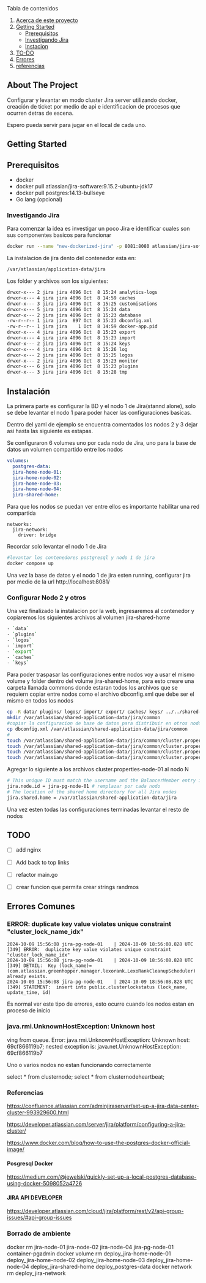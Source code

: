 <!-- TABLE OF CONTENTS -->

  <summary>Tabla de contenidos</summary>
  <ol>
    <li>
      <a href="#about-the-project">Acerca de este proyecto</a>
    </li>
    <li>
      <a href="#getting-started">Getting Started</a>
      <ul>
        <li><a href="#prerequisitos">Prerequisitos</a></li>
         <li><a href="#investigando-jira">Investigando Jira</a></li>
        <li><a href="#instalacion">Instacion</a></li>
      </ul>
    </li>
    <li><a href="#todo">TO-DO</a></li>
    <li><a href="#errores-comunes">Errores</a></li>
    <li><a href="#usage">referencias</a></li>
  </ol>


<!-- ABOUT THE PROJECT -->
## About The Project

Configurar y levantar en modo cluster Jira server utilizando docker, creación de ticket por medio de api e identificacion de procesos que ocurren detras de escena.

Espero pueda servir para jugar en el local de cada uno. 

<!-- GETTING STARTED -->
## Getting Started

<!-- prerequisites -->
## Prerequisitos

* docker
* docker pull atlassian/jira-software:9.15.2-ubuntu-jdk17
* docker pull postgres:14.13-bullseye
* Go lang (opcional)

<!-- investigando-jira -->
### Investigando Jira

Para comenzar la idea es investigar un poco Jira e identificar cuales son sus componentes basicos para funcionar

```bash
docker run --name "new-dockerized-jira" -p 8081:8080 atlassian/jira-software:9.15.2-ubuntu-jdk17
```

La instalacion de jira dento del contenedor esta en: 

```bash
/var/atlassian/application-data/jira
```

Los folder y archivos son los siguientes:

```bash
drwxr-x--- 2 jira jira 4096 Oct  8 15:24 analytics-logs
drwxr-x--- 4 jira jira 4096 Oct  8 14:59 caches
drwxr-x--- 3 jira jira 4096 Oct  8 15:25 customisations
drwxr-x--- 5 jira jira 4096 Oct  8 15:24 data
drwxr-x--- 2 jira jira 4096 Oct  8 15:23 database
-rw-r--r-- 1 jira jira  897 Oct  8 15:23 dbconfig.xml
-rw-r--r-- 1 jira jira    1 Oct  8 14:59 docker-app.pid
drwxr-x--- 4 jira jira 4096 Oct  8 15:23 export
drwxr-x--- 4 jira jira 4096 Oct  8 15:23 import
drwxr-x--- 2 jira jira 4096 Oct  8 15:24 keys
drwxr-x--- 4 jira jira 4096 Oct  8 15:26 log
drwxr-x--- 2 jira jira 4096 Oct  8 15:25 logos
drwxr-x--- 2 jira jira 4096 Oct  8 15:23 monitor
drwxr-x--- 6 jira jira 4096 Oct  8 15:23 plugins
drwxr-x--- 3 jira jira 4096 Oct  8 15:28 tmp
```


<!-- instalacion -->
## Instalación


La primera parte es configurar la BD y el nodo 1 de Jira(stannd alone), solo se debe levantar el nodo 1 para poder hacer las configuraciones basicas.

Dentro del yaml de ejemplo se encuentra comentados los nodos 2 y 3 dejar asi hasta las siguiente es estapas.

Se configuraron 6 volumes uno por cada nodo de Jira, uno para la base de datos un volumen compartido entre los nodos

```yaml
volumes:
  postgres-data:
  jira-home-node-01:
  jira-home-node-02:
  jira-home-node-03:
  jira-home-node-04:
  jira-shared-home:
```

Para que los nodos se puedan ver entre ellos es importante habilitar una red compartida

```yanl
networks:
  jira-network:
    driver: bridge
```

Recordar solo levantar el nodo 1 de Jira
```bash
#levantar los contenedores postgresql y nodo 1 de jira
docker compose up 
```

Una vez la base de datos y el nodo 1 de jira esten running, configurar  jira por medio de la url http://localhost:8081/


### Configurar Nodo 2 y otros

Una vez finalizado la instalacion por la web, ingresaremos al contenedor y copiaremos los siguientes archivos al volumen jira-shared-home

```sh
- `data`
- `plugins`
- `logos`
- `import`
- `export`
- `caches`
- `keys`
```

Para poder traspasar las configuraciones entre nodos voy a usar el mismo volume y folder dentro del volume jira-shared-home, para esto creare una carpeta llamada commons  donde estaran todos los archivos que se requiern copiar entre nodos como el archivo dbconfig.xml que debe ser el mismo en todos los nodos

```bash
cp -R data/ plugins/ logos/ import/ export/ caches/ keys/ ../../shared-application-data/jira/.
mkdir /var/atlassian/shared-application-data/jira/common
#copiar la configuracion de base de datos para distribuir en otros nodos
cp dbconfig.xml /var/atlassian/shared-application-data/jira/common
#
touch /var/atlassian/shared-application-data/jira/common/cluster.properties-node-01
touch /var/atlassian/shared-application-data/jira/common/cluster.properties-node-02
touch /var/atlassian/shared-application-data/jira/common/cluster.properties-node-03
touch /var/atlassian/shared-application-data/jira/common/cluster.properties-node-04

```

Agregar lo siguiente a los archivos cluster.properties-node-01 al nodo N

```bash
# This unique ID must match the username and the BalancerMember entry in the Apache config
jira.node.id = jira-pg-node-01 # remplazar por cada nodo
# The location of the shared home directory for all Jira nodes
jira.shared.home = /var/atlassian/shared-application-data/jira
```

Una vez esten todas las configuraciones terminadas levantar el resto de nodos




<!-- todo -->
## TODO

- [ ] add nginx
- [ ] Add back to top links
- [ ] refactor main.go
- [ ] crear funcion que permita crear strings randmos



<!-- errores-comunes -->
## Errores Comunes
### ERROR:  duplicate key value violates unique constraint "cluster_lock_name_idx"

```
2024-10-09 15:56:08 jira-pg-node-01    | 2024-10-09 18:56:08.828 UTC [349] ERROR:  duplicate key value violates unique constraint "cluster_lock_name_idx"
2024-10-09 15:56:08 jira-pg-node-01    | 2024-10-09 18:56:08.828 UTC [349] DETAIL:  Key (lock_name)=(com.atlassian.greenhopper.manager.lexorank.LexoRankCleanupScheduler) already exists.
2024-10-09 15:56:08 jira-pg-node-01    | 2024-10-09 18:56:08.828 UTC [349] STATEMENT:  insert into public.clusterlockstatus (lock_name, update_time, id)
```

 Es normal ver este tipo de errores, esto ocurre cuando los nodos estan  en proceso de inicio
 
### java.rmi.UnknownHostException: Unknown host

ving from queue. Error: java.rmi.UnknownHostException: Unknown host: 69cf866119b7; nested exception is:
    	java.net.UnknownHostException: 69cf866119b7


Uno o varios nodos no estan funcionando correctamente

select * from clusternode;
select * from clusternodeheartbeat;

### Referencias

https://confluence.atlassian.com/adminjiraserver/set-up-a-jira-data-center-cluster-993929600.html

https://developer.atlassian.com/server/jira/platform/configuring-a-jira-cluster/

https://www.docker.com/blog/how-to-use-the-postgres-docker-official-image/

#### Posgresql Docker
https://medium.com/@jewelski/quickly-set-up-a-local-postgres-database-using-docker-5098052a4726


####  JIRA API DEVELOPER

https://developer.atlassian.com/cloud/jira/platform/rest/v2/api-group-issues/#api-group-issues



### Borrado de ambiente


docker rm jira-node-01 jira-node-02 jira-node-04 jira-pg-node-01  container-pgadmin
docker volume rm deploy_jira-home-node-01 deploy_jira-home-node-02  deploy_jira-home-node-03 deploy_jira-home-node-04 deploy_jira-shared-home deploy_postgres-data
docker network rm deploy_jira-network